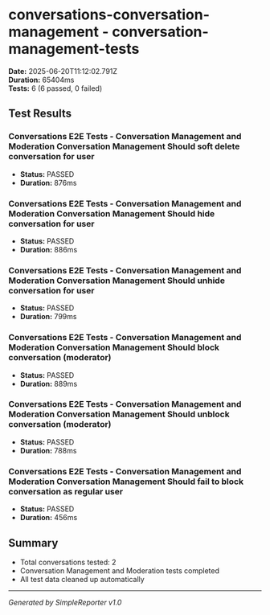 # conversations-conversation-management - conversation-management-tests

**Date:** 2025-06-20T11:12:02.791Z  
**Duration:** 65404ms  
**Tests:** 6 (6 passed, 0 failed)

## Test Results


### Conversations E2E Tests - Conversation Management and Moderation Conversation Management Should soft delete conversation for user
- **Status:** PASSED
- **Duration:** 876ms



### Conversations E2E Tests - Conversation Management and Moderation Conversation Management Should hide conversation for user
- **Status:** PASSED
- **Duration:** 886ms



### Conversations E2E Tests - Conversation Management and Moderation Conversation Management Should unhide conversation for user
- **Status:** PASSED
- **Duration:** 799ms



### Conversations E2E Tests - Conversation Management and Moderation Conversation Management Should block conversation (moderator)
- **Status:** PASSED
- **Duration:** 889ms



### Conversations E2E Tests - Conversation Management and Moderation Conversation Management Should unblock conversation (moderator)
- **Status:** PASSED
- **Duration:** 788ms



### Conversations E2E Tests - Conversation Management and Moderation Conversation Management Should fail to block conversation as regular user
- **Status:** PASSED
- **Duration:** 456ms



## Summary

- Total conversations tested: 2
- Conversation Management and Moderation tests completed
- All test data cleaned up automatically

---
*Generated by SimpleReporter v1.0*
